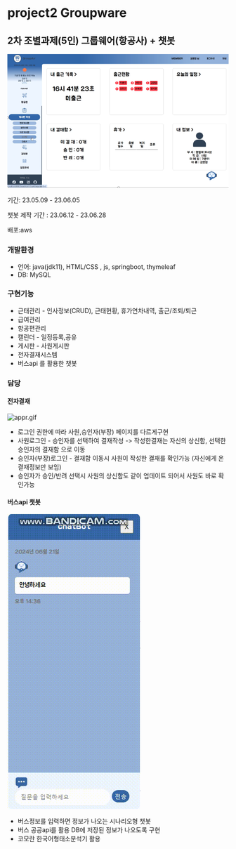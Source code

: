 # project2 Groupware

## 2차 조별과제(5인) 그룹웨어(항공사) + 챗봇


 ![1.PNG](1.PNG)


기간: 23.05.09 - 23.06.05 

챗봇 제작 기간 : 23.06.12 - 23.06.28

배포:aws

### 개발환경

* 언어: java(jdk11), HTML/CSS , js, springboot, thymeleaf
* DB: MySQL

### 구현기능
* 근태관리 - 인사정보(CRUD), 근태현황, 휴가연차내역, 출근/조퇴/퇴근
* 급여관리
* 항공편관리
* 캘린더 - 일정등록,공유
* 게시판 - 사원게시판 
* 전자결재시스템
* 버스api 를 활용한 챗봇


### 담당

#### 전자결재 

![appr.gif](appr.gif)

* 로그인 권한에 따라 사원,승인자(부장) 페이지를 다르게구현
* 사원로그인 - 승인자를 선택하여 결재작성 -> 작성한결재는 자신의 상신함, 선택한승인자의 결재함 으로 이동
* 승인자(부장)로그인 - 결재함 이동시 사원이 작성한 결재를 확인가능 (자신에게 온 결재정보만 보임)
* 승인자가 승인/반려 선택시 사원의 상신함도 같이 업데이트 되어서 사원도 바로 확인가능


#### 버스api 챗봇

![busChat.gif](busChat.gif)

* 버스정보를 입력하면 정보가 나오는 시나리오형 챗봇
* 버스 공공api를 활용 DB에 저장된 정보가 나오도록 구현
* 코모란 한국어형태소분석기 활용

















